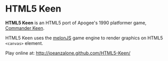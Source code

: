 HTML5 Keen
==========

__HTML5 Keen__ is an HTML5 port of Apogee's 1990 platformer game, [Commander Keen](http://www.3drealms.com/keen1/).

HTML5 Keen uses the [melonJS](http://melonjs.org) game engine to render graphics on HTML5 `<canvas>` element.

Play online at: http://joeanzalone.github.com/HTML5-Keen/
